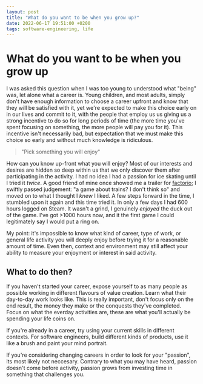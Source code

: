 ```yaml
---
layout: post
title: "What do you want to be when you grow up?"
date: 2022-06-17 19:51:00 +0200
tags: software-engineering, life
---
```


# What do you want to be when you grow up

I was asked this question when I was too young to understood what "being" was, let alone what a career is. 
Young children, and most adults, simply don't have enough information to choose a career upfront and 
know that they will be satisfied with it, yet we're expected to make this choice early on in our 
lives and commit to it, with the people that employ us us giving us a strong incentive to do so 
for long periods of time (the more time you've spent focusing on something, the more people will 
pay you for it). This incentive isn't necessarily bad, but expectation that we must make this 
choice so early and without much knowledge is ridiculous.

> "Pick something you will enjoy"

How can you know up-front what you will enjoy? Most of our interests and desires are hidden 
so deep within us that we only discover them after participating in the activity. I had no idea I
had a passion for ice skating until I tried it _twice_. A good friend of mine once showed me a
trailer for [factorio](https://www.factorio.com); I swiftly passed judgement: "a game about trains? 
I don't think so" and moved on to what I thought I _knew_ I liked. A few steps forward in the 
time, I stumbled upon it again and this time tried it. In only a few days I had 600 hours logged 
on Steam. It wasn't a grind, I genuinely _enjoyed_ the duck out of the game. I've got >1000 hours now, 
and it the first game I could legitimately say I would put a ring on.

My point: it's impossible to know what kind of career, type of work, or general life activity 
you will deeply enjoy before trying it for a reasonable amount of time. Even then, context 
and environment may still affect your ability to measure your enjoyment or interest in said activity.

## What to do then?

If you haven't started your career, expose yourself to as many people as possible working in different 
flavours of value creation. Learn what their day-to-day work looks like.
This is really important, don't focus only on the end result, the money they make or the conquests 
they've completed. Focus on what the everday activities are, these are what you'll actually be 
spending your life coins on.

If you're already in a career, try using your current skills in different contexts. For software engineers,
build different kinds of products, use it like a brush and paint your mind portrait.

If you're considering changing careers in order to look for your "passion", its most likely not neccesary. 
Contrary to what you may have heard, passion doesn't come before activity, passion grows from investing 
time in something that challenges you.